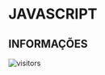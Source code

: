 # JAVASCRIPT

## INFORMAÇÕES

![visitors](https://visitor-badge.glitch.me/badge?page_id=Devgeeknerd.javascript-full-stack "Total de Visitas")
